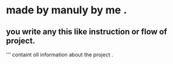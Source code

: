 # made by manuly by me .

## you write any this like instruction or flow of project.

''' containt oll information about the project .